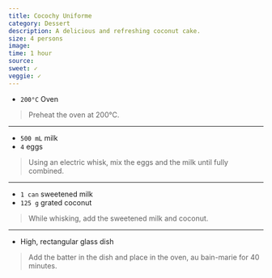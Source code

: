 ```yaml
---
title: Cocochy Uniforme
category: Dessert
description: A delicious and refreshing coconut cake.
size: 4 persons
image:
time: 1 hour
source:
sweet: ✓
veggie: ✓
---
```


* `200°C` Oven

> Preheat the oven at 200°C.

---

* `500 mL` milk
* `4` eggs

> Using an electric whisk, mix the eggs and the milk until fully combined.

---

* `1 can` sweetened milk
* `125 g` grated coconut

> While whisking, add the sweetened milk and coconut.

---

* High, rectangular glass dish

> Add the batter in the dish and place in the oven, au bain-marie for 40 minutes.